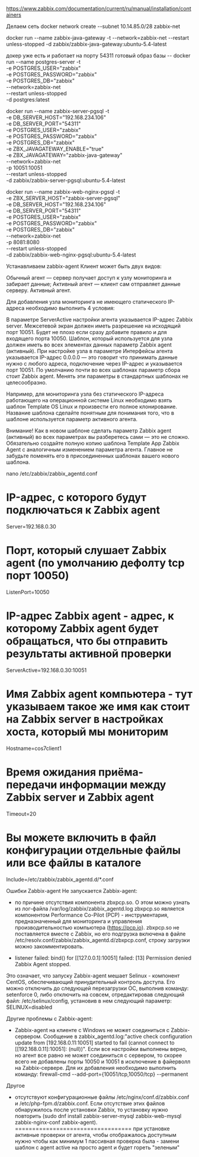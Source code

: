 https://www.zabbix.com/documentation/current/ru/manual/installation/containers

Делаем сеть 
docker network create --subnet 10.14.85.0/28 zabbix-net

docker run --name zabbix-java-gateway -t  --network=zabbix-net --restart unless-stopped -d zabbix/zabbix-java-gateway:ubuntu-5.4-latest

докер уже есть и работает на порту 54311
готовый образ базы --
docker run --name postgres-server -t \
-e POSTGRES_USER="zabbix" \
-e POSTGRES_PASSWORD="zabbix" \
-e POSTGRES_DB="zabbix" \
--network=zabbix-net \
--restart unless-stopped \
-d postgres:latest


docker run --name zabbix-server-pgsql -t \
             -e DB_SERVER_HOST="192.168.234.106" \
             -e DB_SERVER_PORT="54311" \
             -e POSTGRES_USER="zabbix" \
             -e POSTGRES_PASSWORD="zabbix" \
             -e POSTGRES_DB="zabbix" \
             -e ZBX_JAVAGATEWAY_ENABLE="true" \
             -e ZBX_JAVAGATEWAY="zabbix-java-gateway" \
             --network=zabbix-net \
             -p 10051:10051 \
             --restart unless-stopped \
             -d zabbix/zabbix-server-pgsql:ubuntu-5.4-latest

docker run --name zabbix-web-nginx-pgsql -t \
-e ZBX_SERVER_HOST="zabbix-server-pgsql" \
-e DB_SERVER_HOST="192.168.234.106" \
-e DB_SERVER_PORT="54311" \
-e POSTGRES_USER="zabbix" \
-e POSTGRES_PASSWORD="zabbix" \
-e POSTGRES_DB="zabbix" \
--network=zabbix-net \
-p 8081:8080 \
--restart unless-stopped \
-d zabbix/zabbix-web-nginx-pgsql:ubuntu-5.4-latest

Устанавливаем zabbix-agent
Клиент может быть двух видов:

Обычный агент — сервер получает доступ к узлу мониторинга и забирает данные;
Активный агент — клиент сам отправляет данные серверу.
Активный агент.

Для добавления узла мониторинга не имеющего статического IP-адреса необходимо выполнить 4 условия:

В параметре ServerActive настройки агента указывается IP-адрес Zabbix server.
Межсетевой экран должен иметь разрешение на исходящий порт 10051. Будет не плохо если сразу добавите правило и для входящего порта 10050.
Шаблон, который используется для узла должен иметь во всех элементах данных параметр Zabbix agent (активный).
При настройке узла в параметре Интерфейсы агента указывается IP-адрес 0.0.0.0 — это говорит что принимать данные нужно с любого адреса, подключение через IP-адрес и указывается порт 10051.
По умолчанию почти во всех шаблонах параметр сбора стоит Zabbix agent. Менять эти параметры в стандартных шаблонах не целесообразно.

Например, для мониторинга узла без статического IP-адреса работающего на операционной системе Linux необходимо взять шаблон Template OS Linux и произвести его полное клонирование. Название шаблона сделайте понятным для понимания того, что в шаблоне используется параметр активного агента.

Внимание! Как в новом шаблоне сделать параметр Zabbix agent (активный) во всех параметрах вы разберетесь сами — это не сложно. Обязательно создайте полную копию шаблона Template App Zabbix Agent с аналогичным изменением параметра агента. Главное не забудьте поменять его в присоединенных шаблонах вашего нового шаблона.

nano /etc/zabbix/zabbix_agentd.conf
# IP-адрес, с которого будут подключаться к Zabbix agent
Server=192.168.0.30
# Порт, который слушает Zabbix agent (по умолчанию дефолту tcp порт 10050)
ListenPort=10050
# IP-адрес Zabbix agent - адрес, к которому Zabbix agent будет обращаться, что бы отправить результаты активной проверки
ServerActive=192.168.0.30:10051
# Имя Zabbix agent компьютера - тут указываем такое же имя как стоит на Zabbix server в настройках хоста, который мы мониторим
Hostname=cos7client1
# Время ожидания приёма-передачи информации между Zabbix server и Zabbix agent
Timeout=20
# Вы можете включить в файл конфигурации отдельные файлы или все файлы в каталоге
Include=/etc/zabbix/zabbix_agentd.d/*.conf





Ошибки 
Zabbix-agent
Не запускается Zabbix-agent:

- по причине отсутствия компонента zbxpcp.so. О этом можно узнать из лог-файла /var/log/zabbix/zabbix_agentd.log zbxpcp.so является компонентом Performance Co-Pilot (PCP) - инструментария, предназначенный для мониторинга и управления производительностью компьютера (https://pcp.io). zbxpcp.so не поставляется вместе с Zabbix, но его подгрузка включена в файле /etc/resolv.conf/zabbix/zabbix_agentd.d/zbxpcp.conf, строку загрузки можно закомментировать.


- listener failed: bind() for [[127.0.0.1]:10051] failed: [13] Permission denied Zabbix Agent stopped.

Это означает, что запуску Zabbix-agent мешает Selinux - компонент CentOS, обеспечивающий принудительный контроль доступа. Его можно отключить до следующей перезагрузки ОС, выполнив команду: setenforce 0, либо отключить на совсем, отредактировав следующий файл: /etc/selinux/config, установив в нем следующий параметр: SELINUX=disabled


Другие проблемы с Zabbix-agent:

- Zabbix-agent на клиенте с Windows не может соединиться с Zabbix-сервером. Сообщение в zabbix_agentd.log:"active check configuration update from [192.168.0.11:10051] started to fail (cannot connect to [[192.168.0.11]:10051]: (null))". Если все настройки выполнены верно, но агент все равно не может соединиться с сервером, то скорее всего не добавлены порты 10050 и 10051 в исключение в файерволл на Zabbix-сервере. Для их добавления необходимо выполнить команду: firewall-cmd --add-port={10051/tcp,10050/tcp} --permanent

Другое
- отсутствуют конфигурационные файлы /etc/nginx/conf.d/zabbix.conf и /etc/php-fpm.d/zabbix.conf. Если отсутствие этих файлов обнаружилось после установки Zabbix, то установку нужно повторить (sudo dnf install zabbix-server-mysql zabbix-web-mysql zabbix-nginx-conf zabbix-agent).
==================================
при установке активные проверки от агента, чтобы отображалось доступным нужно чтобы как минимум 1 пассивная проверка была - замени шаблон с agent active на просто agent и будет гореть "зеленым"
